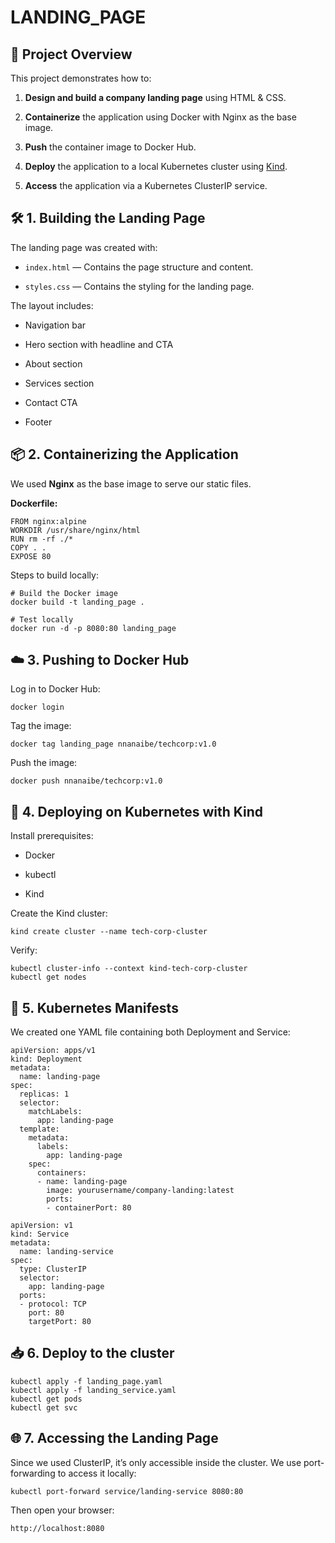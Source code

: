 # LANDING_PAGE

## 📌 Project Overview

This project demonstrates how to:

1. **Design and build a company landing page** using HTML & CSS.

2. **Containerize** the application using Docker with Nginx as the base image.

3. **Push** the container image to Docker Hub.

4. **Deploy** the application to a local Kubernetes cluster using [Kind](https://kind.sigs.k8s.io/).

5. **Access** the application via a Kubernetes ClusterIP service.

## 🛠️ 1. Building the Landing Page

The landing page was created with:

* `index.html` — Contains the page structure and content.

* `styles.css` — Contains the styling for the landing page.

The layout includes:

* Navigation bar

* Hero section with headline and CTA

* About section

* Services section

* Contact CTA

* Footer

## 📦 2. Containerizing the Application

We used **Nginx** as the base image to serve our static files.

**Dockerfile:**

```
FROM nginx:alpine
WORKDIR /usr/share/nginx/html
RUN rm -rf ./*
COPY . .
EXPOSE 80

```

Steps to build locally:

```
# Build the Docker image
docker build -t landing_page .

# Test locally
docker run -d -p 8080:80 landing_page

```

## ☁️ 3. Pushing to Docker Hub

Log in to Docker Hub:

```
docker login

```

Tag the image:

```
docker tag landing_page nnanaibe/techcorp:v1.0

```

Push the image:

```
docker push nnanaibe/techcorp:v1.0

```

## 🚀 4. Deploying on Kubernetes with Kind

Install prerequisites:

* Docker

* kubectl

* Kind

Create the Kind cluster:

```
kind create cluster --name tech-corp-cluster

```

Verify:

```
kubectl cluster-info --context kind-tech-corp-cluster
kubectl get nodes

```

## 📄 5. Kubernetes Manifests

We created one YAML file containing both Deployment and Service:

```
apiVersion: apps/v1
kind: Deployment
metadata:
  name: landing-page
spec:
  replicas: 1
  selector:
    matchLabels:
      app: landing-page
  template:
    metadata:
      labels:
        app: landing-page
    spec:
      containers:
      - name: landing-page
        image: yourusername/company-landing:latest
        ports:
        - containerPort: 80
```
```
apiVersion: v1
kind: Service
metadata:
  name: landing-service
spec:
  type: ClusterIP
  selector:
    app: landing-page
  ports:
  - protocol: TCP
    port: 80
    targetPort: 80

```

## 📥 6. Deploy to the cluster

```
kubectl apply -f landing_page.yaml
kubectl apply -f landing_service.yaml
kubectl get pods
kubectl get svc

```

## 🌐 7. Accessing the Landing Page

Since we used ClusterIP, it’s only accessible inside the cluster.
We use port-forwarding to access it locally:

```
kubectl port-forward service/landing-service 8080:80

```

Then open your browser:

```
http://localhost:8080

